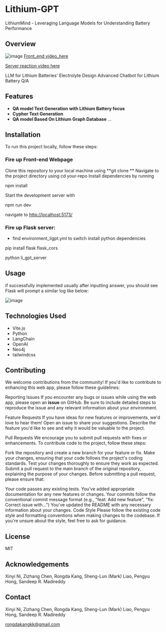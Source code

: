 # Lithium-GPT
LithiumMind - Leveraging Language Models for Understanding Battery Performance

## Overview
![image](https://github.com/KKbeckang/LiGPT-Beta/assets/51975603/2d4b7923-ffe4-40c0-8f0b-114008e4495b)
[Front_end video_here](https://drive.google.com/file/d/1_ZFj8VcUbT_thbjsd1bMfm5z5EKg91vk/view?usp=sharing)

[Server reaction video here](https://drive.google.com/file/d/1MX3PX1y-q66N8C3crfuOfKPvwTkOrhku/view?usp=sharing)

LLM for Lithium Batteries' Electrolyte Design
Advanced Chatbot for Lithium Battery Q/A


## Features
- **QA model Text Generation with Lithium Battery focus**
- **Cypher Text Generation**
- **QA model Based On Lithium Graph Database**
...
## Installation

To run this project locally, follow these steps:

### Fire up Front-end Webpage

Clone this repository to your local machine using **git clone **
Navigate to the project directory using cd your-repo
Install dependencies by running 

npm install

Start the development server with

npm run dev

navigate to [http://localhost:5173/](http://localhost:5173/)

### Fire up Flask server:

- find environment_ligpt.yml to switch install python dependencies
  
pip install flask flask_cors

python li_gpt_server

## Usage
if successfully implemented
usually after inputting answer, you should see Flask will prompt a similar log like below:

![image](https://github.com/KKbeckang/LiGPT-Beta/assets/51975603/dddb976f-e556-490c-bab0-f416b4fcaa0c)

## Technologies Used
- Vite.js
- Python
- LangChain
- OpenAI
- Neo4j
- tailwindcss 

## Contributing

We welcome contributions from the community! If you'd like to contribute to enhancing this web app, please follow these guidelines:

Reporting Issues
If you encounter any bugs or issues while using the web app, please open an **issue** on GitHub. Be sure to include detailed steps to reproduce the issue and any relevant information about your environment.

Feature Requests
If you have ideas for new features or improvements, we'd love to hear them! Open an issue to share your suggestions. Describe the feature you'd like to see and why it would be valuable to the project.

Pull Requests
We encourage you to submit pull requests with fixes or enhancements. To contribute code to the project, follow these steps:

Fork the repository and create a new branch for your feature or fix.
Make your changes, ensuring that your code follows the project's coding standards.
Test your changes thoroughly to ensure they work as expected.
Submit a pull request to the main branch of the original repository, explaining the purpose of your changes.
Before submitting a pull request, please ensure that:

Your code passes any existing tests.
You've added appropriate documentation for any new features or changes.
Your commits follow the conventional commit message format (e.g., "feat: Add new feature", "fix: Correct issue with...")
You've updated the README with any necessary information about your changes.
Code Style
Please follow the existing code style and formatting conventions when making changes to the codebase. If you're unsure about the style, feel free to ask for guidance.

## License
MIT

## Acknowledgements
Xinyi Ni, Zizhang Chen, Rongda Kang, Sheng-Lun (Mark) Liao, Pengyu Hong, Sandeep R. Madireddy



## Contact
Xinyi Ni, Zizhang Chen, Rongda Kang, Sheng-Lun (Mark) Liao, Pengyu Hong, Sandeep R. Madireddy

rongdakangkk@gmail.com
